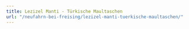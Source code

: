 ```yaml
---
title: Lezizel Manti - Türkische Maultaschen
url: "/neufahrn-bei-freising/lezizel-manti-tuerkische-maultaschen/"
---
```

